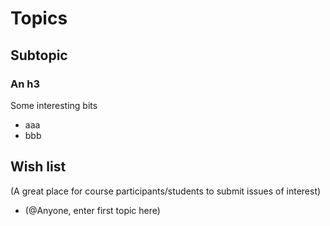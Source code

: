 # Topics

## Subtopic 

### An h3
Some interesting bits
* aaa
* bbb

## Wish list
(A great place for course participants/students to submit issues of interest)
* (@Anyone, enter first topic here)